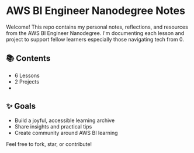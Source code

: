 # AWS BI Engineer Nanodegree Notes

Welcome! This repo contains my personal notes, reflections, and resources from the AWS BI Engineer Nanodegree. I'm documenting each lesson and project to support fellow learners especially those navigating tech from 0.

## 📚 Contents
- 6 Lessons
- 2 Projects
- 
## ✨ Goals
- Build a joyful, accessible learning archive
- Share insights and practical tips
- Create community around AWS BI learning

Feel free to fork, star, or contribute!
